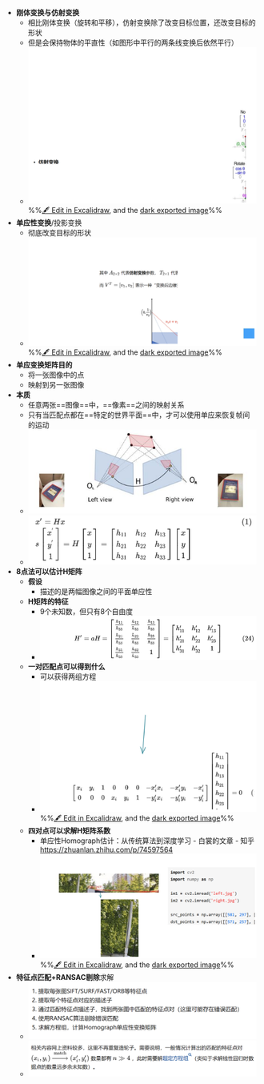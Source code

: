 - **刚体变换与仿射变换**
	- 相比刚体变换（旋转和平移），仿射变换除了改变目标位置，还改变目标的形状
	- 但是会保持物体的平直性（如图形中平行的两条线变换后依然平行）
	- ![](attachments/%E5%8D%95%E5%BA%94%E5%8F%98%E6%8D%A2%E7%9F%A9%E9%98%B5H%202023-01-04%2016.07.46.excalidraw.svg)%%[🖋 Edit in Excalidraw](attachments/%E5%8D%95%E5%BA%94%E5%8F%98%E6%8D%A2%E7%9F%A9%E9%98%B5H%202023-01-04%2016.07.46.excalidraw.md), and the [dark exported image](attachments/%E5%8D%95%E5%BA%94%E5%8F%98%E6%8D%A2%E7%9F%A9%E9%98%B5H%202023-01-04%2016.07.46.excalidraw.dark.svg)%%
- **单应性变换**/投影变换
	- 彻底改变目标的形状
	- ![](attachments/%E5%8D%95%E5%BA%94%E5%8F%98%E6%8D%A2%E7%9F%A9%E9%98%B5H%202023-01-04%2016.10.39.excalidraw.svg)
%%[🖋 Edit in Excalidraw](attachments/%E5%8D%95%E5%BA%94%E5%8F%98%E6%8D%A2%E7%9F%A9%E9%98%B5H%202023-01-04%2016.10.39.excalidraw.md), and the [dark exported image](attachments/%E5%8D%95%E5%BA%94%E5%8F%98%E6%8D%A2%E7%9F%A9%E9%98%B5H%202023-01-04%2016.10.39.excalidraw.dark.svg)%%
- **单应变换矩阵目的**
	- 将一张图像中的点
	- 映射到另一张图像
- **本质**
	- 任意两张==图像==中，==像素==之间的映射关系
	- 只有当匹配点都在==特定的世界平面==中，才可以使用单应来恢复帧间的运动
	- ![](attachments/Pasted%20image%2020230104161312.png)
	- ![](attachments/Pasted%20image%2020230104160338.png)
- **8点法可以估计H矩阵**
	- **假设**
		- 描述的是两幅图像之间的平面单应性
	- **H矩阵的特征**
		- 9个未知数，但只有8个自由度
		- ![](attachments/Pasted%20image%2020230104161415.png)
	- **一对匹配点可以得到什么**
		- 可以获得两组方程
		- ![](attachments/%E5%8D%95%E5%BA%94%E5%8F%98%E6%8D%A2%E7%9F%A9%E9%98%B5H%202023-01-04%2016.15.48.excalidraw.svg)%%[🖋 Edit in Excalidraw](attachments/%E5%8D%95%E5%BA%94%E5%8F%98%E6%8D%A2%E7%9F%A9%E9%98%B5H%202023-01-04%2016.15.48.excalidraw.md), and the [dark exported image](attachments/%E5%8D%95%E5%BA%94%E5%8F%98%E6%8D%A2%E7%9F%A9%E9%98%B5H%202023-01-04%2016.15.48.excalidraw.dark.svg)%%
	- **四对点可以求解H矩阵系数**
		- 单应性Homograph估计：从传统算法到深度学习 - 白裳的文章 - 知乎 https://zhuanlan.zhihu.com/p/74597564
		- ![](attachments/%E5%8D%95%E5%BA%94%E5%8F%98%E6%8D%A2%E7%9F%A9%E9%98%B5H%202023-01-04%2016.18.37.excalidraw.svg)%%[🖋 Edit in Excalidraw](attachments/%E5%8D%95%E5%BA%94%E5%8F%98%E6%8D%A2%E7%9F%A9%E9%98%B5H%202023-01-04%2016.18.37.excalidraw.md), and the [dark exported image](attachments/%E5%8D%95%E5%BA%94%E5%8F%98%E6%8D%A2%E7%9F%A9%E9%98%B5H%202023-01-04%2016.18.37.excalidraw.dark.svg)%%
- **特征点匹配+RANSAC剔除**求解
	- ![](attachments/Pasted%20image%2020230104162046.png)
	- ![](attachments/Pasted%20image%2020230104162107.png)
